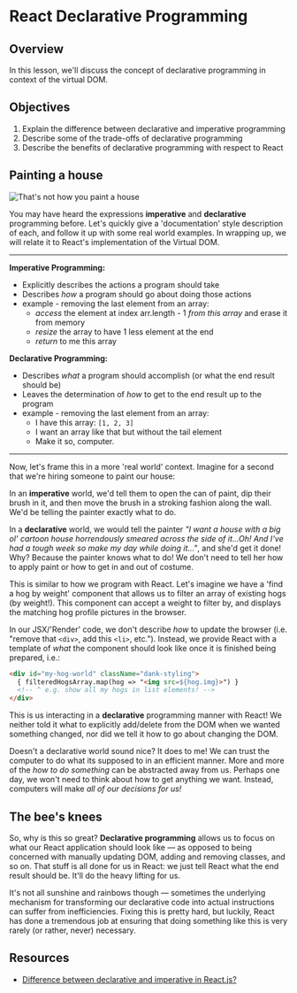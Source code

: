 # React Declarative Programming

## Overview

In this lesson, we'll discuss the concept of declarative programming in context of the virtual DOM.  

## Objectives
1. Explain the difference between declarative and imperative programming
2. Describe some of the trade-offs of declarative programming
3. Describe the benefits of declarative programming with respect to React

## Painting a house
![That's not how you paint a house](https://media.giphy.com/media/Jg6Z88H8Cc9tm/giphy.gif)

You may have heard the expressions **imperative** and **declarative** programming before. Let's quickly give a 'documentation' style description of each, and follow it up with some real world examples. In wrapping up, we will relate it to React's implementation of the Virtual DOM.

---

**Imperative Programming:**
  - Explicitly describes the actions a program should take
  - Describes _how_ a program should go about doing those actions
  - example - removing the last element from an array:
    - _access_ the element at index arr.length - 1 _from this array_ and erase it from memory
    - _resize_ the array to have 1 less element at the end
    - _return_ to me this array

**Declarative Programming:**
  - Describes _what_ a program should accomplish (or what the end result should be)
  - Leaves the determination of _how_ to get to the end result up to the program
  - example - removing the last element from an array:
    - I have this array: `[1, 2, 3]`
    - I want an array like that but without the tail element
    - Make it so, computer.

---

Now, let's frame this in a more 'real world' context. Imagine for a second that we're hiring someone to paint our house:

In an **imperative** world, we'd tell them to open the can of paint, dip their brush in it, and then move the brush in a stroking fashion along the wall. We'd be telling the painter exactly what to do.

In a **declarative** world, we would tell the painter _"I want a house with a big ol' cartoon house horrendously smeared across the side of it...Oh! And I've had a tough week so make my day while doing it..."_, and she'd get it done! Why? Because the painter knows what to do! We don't need to tell her how to apply paint or how to get in and out of costume.

This is similar to how we program with React. Let's imagine we have a 'find a hog by weight' component that allows us to filter an array of existing hogs (by weight!). This component can accept a weight to filter by, and displays the matching hog profile pictures in the browser.

In our JSX/'Render' code, we don't describe _how_ to update the browser (i.e. "remove that `<div>`, add this `<li>`, etc."). Instead, we provide React with a template of _what_ the component should look like once it is finished being prepared, i.e.:

```html
<div id="my-hog-world" className="dank-styling">
  { filteredHogsArray.map(hog => "<img src=${hog.img}>") }
  <!-- ^ e.g. show all my hogs in list elements! -->
</div>
```

This is us interacting in a **declarative** programming manner with React! We neither told it what to explicitly add/delete from the DOM when we wanted something changed, nor did we tell it how to go about changing the DOM.

Doesn't a declarative world sound nice? It does to me! We can trust the computer to do what its supposed to in an efficient manner. More and more of the _how to do something_ can be abstracted away from us. Perhaps one day, we won't need to think about how to get anything we want. Instead, computers will make _all of our decisions for us!_

## The bee's knees
So, why is this so great? **Declarative programming** allows us to focus on what our React application should look like — as opposed to being concerned with manually updating DOM, adding and removing classes, and so on. That stuff is all done for us in React: we just tell React what the end result should be. It'll do the heavy lifting for us.

It's not all sunshine and rainbows though — sometimes the underlying mechanism for transforming our declarative code into actual instructions can suffer from inefficiencies. Fixing this is pretty hard, but luckily, React has done a tremendous job at ensuring that doing something like this is very rarely (or rather, never) necessary.

## Resources
- [Difference between declarative and imperative in React.js?](http://stackoverflow.com/questions/33655534/difference-between-declarative-and-imperative-in-react-js)
